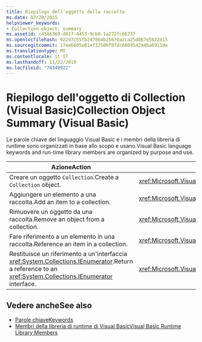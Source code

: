 ```yaml
---
title: Riepilogo dell'oggetto della raccolta
ms.date: 07/20/2015
helpviewer_keywords:
- Collection object, summary
ms.assetid: c4586369-d817-4453-9cb0-1a272fc66737
ms.openlocfilehash: 92247c55fb247864b25670a2ca25d867e5b22d15
ms.sourcegitcommit: 17ee6605e01ef32506f8fdc686954244ba6911de
ms.translationtype: MT
ms.contentlocale: it-IT
ms.lasthandoff: 11/22/2019
ms.locfileid: "74349922"
---
```

# <a name="collection-object-summary-visual-basic"></a><span data-ttu-id="a018b-102">Riepilogo dell'oggetto di Collection (Visual Basic)</span><span class="sxs-lookup"><span data-stu-id="a018b-102">Collection Object Summary (Visual Basic)</span></span>
<span data-ttu-id="a018b-103">Le parole chiave del linguaggio Visual Basic e i membri della libreria di runtime sono organizzati in base allo scopo e usano.</span><span class="sxs-lookup"><span data-stu-id="a018b-103">Visual Basic language keywords and run-time library members are organized by purpose and use.</span></span>  
  
|<span data-ttu-id="a018b-104">Azione</span><span class="sxs-lookup"><span data-stu-id="a018b-104">Action</span></span>|<span data-ttu-id="a018b-105">Language - elemento</span><span class="sxs-lookup"><span data-stu-id="a018b-105">Language element</span></span>|  
|------------|----------------------|  
|<span data-ttu-id="a018b-106">Creare un oggetto `Collection`.</span><span class="sxs-lookup"><span data-stu-id="a018b-106">Create a `Collection` object.</span></span>|<xref:Microsoft.VisualBasic.Collection>|  
|<span data-ttu-id="a018b-107">Aggiungere un elemento a una raccolta.</span><span class="sxs-lookup"><span data-stu-id="a018b-107">Add an item to a collection.</span></span>|<xref:Microsoft.VisualBasic.Collection.Add*>|  
|<span data-ttu-id="a018b-108">Rimuovere un oggetto da una raccolta.</span><span class="sxs-lookup"><span data-stu-id="a018b-108">Remove an object from a collection.</span></span>|<xref:Microsoft.VisualBasic.Collection.Remove*>|  
|<span data-ttu-id="a018b-109">Fare riferimento a un elemento in una raccolta.</span><span class="sxs-lookup"><span data-stu-id="a018b-109">Reference an item in a collection.</span></span>|<xref:Microsoft.VisualBasic.Collection.Item*>|  
|<span data-ttu-id="a018b-110">Restituisce un riferimento a un'interfaccia <xref:System.Collections.IEnumerator>.</span><span class="sxs-lookup"><span data-stu-id="a018b-110">Return a reference to an <xref:System.Collections.IEnumerator> interface.</span></span>|<xref:Microsoft.VisualBasic.Collection.System%23Collections%23IEnumerable%23GetEnumerator%2A>|  
  
## <a name="see-also"></a><span data-ttu-id="a018b-111">Vedere anche</span><span class="sxs-lookup"><span data-stu-id="a018b-111">See also</span></span>

- [<span data-ttu-id="a018b-112">Parole chiave</span><span class="sxs-lookup"><span data-stu-id="a018b-112">Keywords</span></span>](../../../visual-basic/language-reference/keywords/index.md)
- [<span data-ttu-id="a018b-113">Membri della libreria di runtime di Visual Basic</span><span class="sxs-lookup"><span data-stu-id="a018b-113">Visual Basic Runtime Library Members</span></span>](../../../visual-basic/language-reference/runtime-library-members.md)
